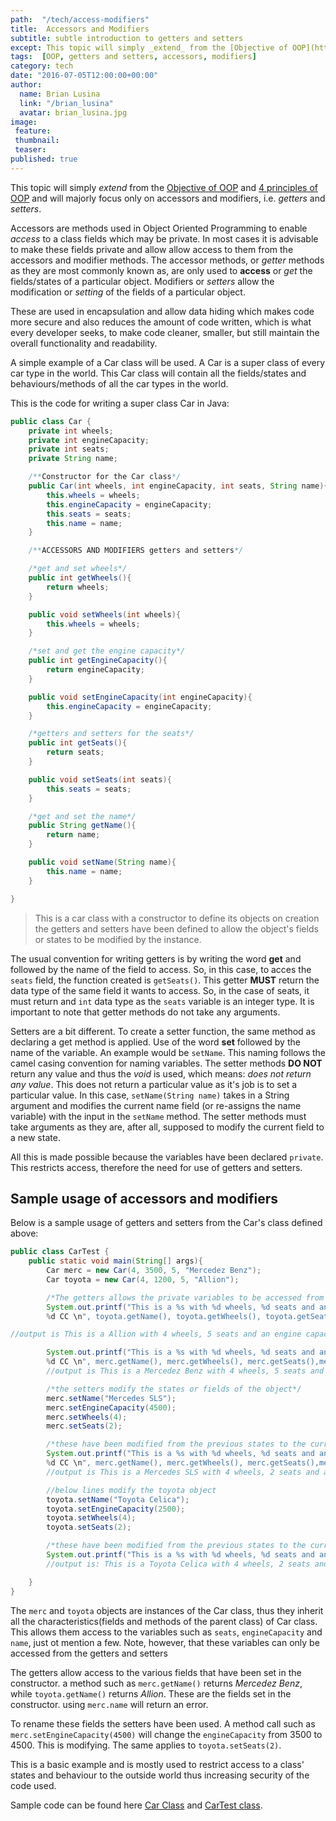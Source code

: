 ```yaml
---
path:  "/tech/access-modifiers"
title:  Accessors and Modifiers
subtitle: subtle introduction to getters and setters
except: This topic will simply _extend_ from the [Objective of OOP](https://brianlusina.github.io/Object-Oriented-Programming/) and [4 principles of OOP](https://brianlusina.github.io/Principles-Of-Oop/) and will majorly focus only on accessors and modifiers, i.e. _getters_ and _setters_
tags:  [OOP, getters and setters, accessors, modifiers]
category: tech
date: "2016-07-05T12:00:00+00:00"
author:
  name: Brian Lusina
  link: "/brian_lusina"
  avatar: brian_lusina.jpg
image: 
 feature: 
 thumbnail: 
 teaser: 
published: true
---
```


This topic will simply _extend_ from the [Objective of OOP](https://brianlusina.github.io/Object-Oriented-Programming/) and [4 principles of OOP](https://brianlusina.github.io/Principles-Of-Oop/) and will majorly focus only on accessors and modifiers, i.e. _getters_ and _setters_.

Accessors are methods used in Object Oriented Programming to enable _access_ to a class fields which may be private. In most cases it is advisable to make these fields private and allow allow access to them from the accessors and modifier methods. The accessor methods, or _getter_ methods as they are most commonly known as, are only used to **access** or _get_ the fields/states of a particular object. Modifiers or _setters_ allow the modification or _setting_ of the fields of a particular object.

These are used in encapsulation and allow data hiding which makes code more secure and also reduces the amount of code written, which is what every developer seeks, to make code cleaner, smaller, but still maintain the overall functionality and readability.

A simple example of a Car class will be used. A Car is a super class of every car type in the world. This Car class will contain all the fields/states and behaviours/methods of all the car types in the world.

This is the code for writing a super class Car in Java:

```Java
public class Car {
    private int wheels;
    private int engineCapacity;
    private int seats;
    private String name;

    /**Constructor for the Car class*/
    public Car(int wheels, int engineCapacity, int seats, String name){
        this.wheels = wheels;
        this.engineCapacity = engineCapacity;
        this.seats = seats;
        this.name = name;
    }

    /**ACCESSORS AND MODIFIERS getters and setters*/

    /*get and set wheels*/
    public int getWheels(){
        return wheels;
    }

    public void setWheels(int wheels){
        this.wheels = wheels;
    }

    /*set and get the engine capacity*/
    public int getEngineCapacity(){
        return engineCapacity;
    }

    public void setEngineCapacity(int engineCapacity){
        this.engineCapacity = engineCapacity;
    }

    /*getters and setters for the seats*/
    public int getSeats(){
        return seats;
    }

    public void setSeats(int seats){
        this.seats = seats;
    }

    /*get and set the name*/
    public String getName(){
        return name;
    }

    public void setName(String name){
        this.name = name;
    }

}
```

> This is a car class with a constructor to define its objects on creation the getters and setters have been defined to allow the object's fields or states to be modified by the instance.

The usual convention for writing getters is by writing the word **get** and followed by the name of the field to access. So, in this case, to acces the `seats` field, the function created is `getSeats()`. This getter **MUST** return the data type of the same field it wants to access. So, in the case of seats, it must return and `int` data type as the `seats` variable is an integer type.
It is important to note that getter methods do not take any arguments.

Setters are a bit different. To create a setter function, the same method as declaring a get method is applied. Use of the word **set** followed by the name of the variable. An example would be `setName`. This naming follows the camel casing convention for naming variables. The setter methods **DO NOT** return any value and thus the _void_ is used, which means: _does not return any value_. This does not return a particular value as it's job is to set a particular value. In this case, `setName(String name)` takes in a String argument and modifies the current name field (or re-assigns the name variable) with the input in the `setName` method. The setter methods must take arguments as they are, after all, supposed to modify the current field to a new state.

All this is made possible because the variables have been declared `private`. This restricts access, therefore the need for use of getters and setters.

## Sample usage of accessors and modifiers

Below is a sample usage of getters and setters from the Car's class defined above:

```Java
public class CarTest {
    public static void main(String[] args){
        Car merc = new Car(4, 3500, 5, "Mercedez Benz");
        Car toyota = new Car(4, 1200, 5, "Allion");

        /*The getters allows the private variables to be accessed from the constructor*/
        System.out.printf("This is a %s with %d wheels, %d seats and an engine capacity of
        %d CC \n", toyota.getName(), toyota.getWheels(), toyota.getSeats(),toyota.getEngineCapacity());

//output is This is a Allion with 4 wheels, 5 seats and an engine capacity of 1200

        System.out.printf("This is a %s with %d wheels, %d seats and an engine capacity of
        %d CC \n", merc.getName(), merc.getWheels(), merc.getSeats(),merc.getEngineCapacity());
        //output is This is a Mercedez Benz with 4 wheels, 5 seats and an engine capacity of 3500 CC

        /*the setters modify the states or fields of the object*/
        merc.setName("Mercedes SLS");
        merc.setEngineCapacity(4500);
        merc.setWheels(4);
        merc.setSeats(2);

        /*these have been modified from the previous states to the current states as described below*/
        System.out.printf("This is a %s with %d wheels, %d seats and an engine capacity of
        %d CC \n", merc.getName(), merc.getWheels(), merc.getSeats(),merc.getEngineCapacity());
        //output is This is a Mercedes SLS with 4 wheels, 2 seats and an engine capacity of 4500 CC

        //below lines modify the toyota object
        toyota.setName("Toyota Celica");
        toyota.setEngineCapacity(2500);
        toyota.setWheels(4);
        toyota.setSeats(2);

        /*these have been modified from the previous states to the current states as described below*/
        System.out.printf("This is a %s with %d wheels, %d seats and an engine capacity of %d CC", toyota.getName(), toyota.getWheels(), toyota.getSeats(),toyota.getEngineCapacity());
        //output is: This is a Toyota Celica with 4 wheels, 2 seats and an engine capacity of 2500 CC

    }
}
```

The `merc` and `toyota` objects are instances of the Car class, thus they inherit all the characteristics(fields and methods of the parent class) of Car class. This allows them access to the variables such as `seats`, `engineCapacity` and `name`, just ot mention a few. Note, however, that these variables can only be accessed from the getters and setters

The getters allow access to the various fields that have been set in the constructor. a method such as `merc.getName()` returns _Mercedez Benz_, while `toyota.getName()` returns _Allion_. These are the fields set in the constructor. using `merc.name` will return an error.

To rename these fields the setters have been used. A method call such as `merc.setEngineCapacity(4500)` will change the `engineCapacity` from 3500 to 4500. This is modifying. The same applies to `toyota.setSeats(2)`.

This is a basic example and is mostly used to restrict access to a class' states and behaviour to the outside world thus increasing security of the code used.

Sample code can be found here [Car Class](https://github.com/BrianLusina/Java-Playground/blob/master/Toy%20Problems/src/DataStructures/OOP/Car.java) and [CarTest class](https://github.com/BrianLusina/Java-Playground/blob/master/Toy%20Problems/src/DataStructures/OOP/CarTest.java).
